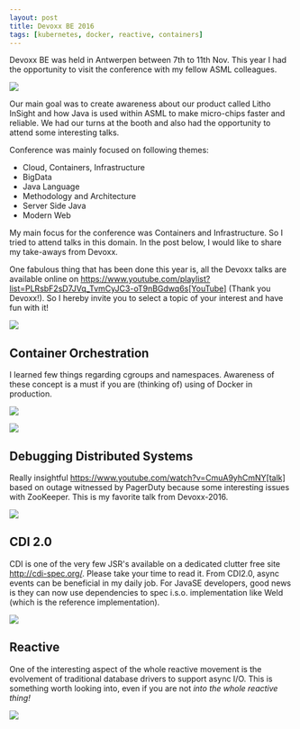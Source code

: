```yaml
---
layout: post
title: Devoxx BE 2016
tags: [kubernetes, docker, reactive, containers]
---
```

Devoxx BE was held in Antwerpen between 7th to 11th Nov. This year I had the opportunity to visit the conference with
 my fellow ASML colleagues.

![](/img/ASML-Bronze-Sponser.PNG)

Our main goal was to create awareness about our product called Litho InSight and how Java is used within ASML to make micro-chips faster and reliable. We had our turns at the booth and also had the opportunity to attend some interesting talks.

Conference was mainly focused on following themes:

* Cloud, Containers, Infrastructure
* BigData
* Java Language
* Methodology and Architecture
* Server Side Java
* Modern Web

My main focus for the conference was Containers and Infrastructure. So I tried to attend talks in this domain.
In the post below, I would like to share my take-aways from Devoxx.

One fabulous thing that has been done this year is, all the Devoxx talks are available online on https://www.youtube.com/playlist?list=PLRsbF2sD7JVq_TvmCyJC3-oT9nBGdwq6s[YouTube] (Thank you Devoxx!).
So I hereby invite you to select a topic of your interest and have fun with it!


![](/img/OpenEverything.jpg)


## Container Orchestration

I learned few things regarding cgroups and namespaces. Awareness of these concept is a must if you are (thinking of) using of Docker in production.

![](/img/Kubernetes.png)

![](/img/JVMOnDocker.png)



## Debugging Distributed Systems

Really insightful https://www.youtube.com/watch?v=CmuA9yhCmNY[talk] based on outage witnessed by PagerDuty because some interesting issues with ZooKeeper. This is my favorite talk from Devoxx-2016.

![](/img/LockAndBlock.png)


## CDI 2.0

CDI is one of the very few JSR's available on a dedicated clutter free site http://cdi-spec.org/. Please take your
time to read it. From CDI2.0, async events can be beneficial in my daily job. For JavaSE developers, good news is they can now use dependencies to spec i.s.o. implementation like Weld (which is the reference implementation).

![](/img/CDI2.0.png)


## Reactive

One of the interesting aspect of the whole reactive movement is the evolvement of traditional database drivers to support async I/O. This is something worth looking into, even if you are not _into the whole reactive thing!_

![](/img/Reactive.png)




